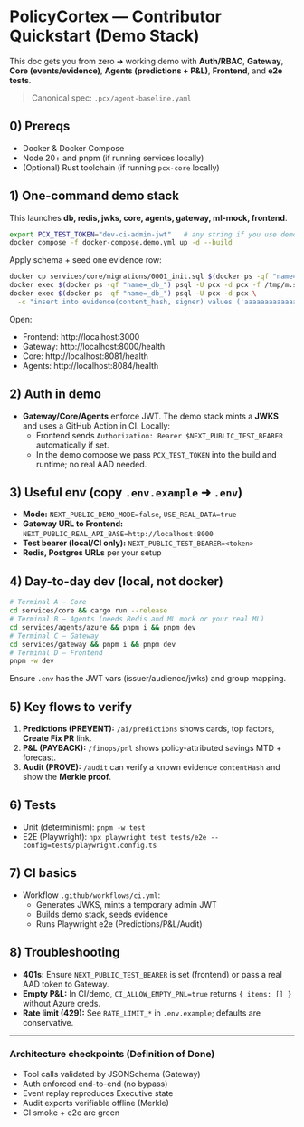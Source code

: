 # PolicyCortex — Contributor Quickstart (Demo Stack)

This doc gets you from zero ➜ working demo with **Auth/RBAC**, **Gateway**, **Core (events/evidence)**,
**Agents (predictions + P&L)**, **Frontend**, and **e2e tests**.

> Canonical spec: `.pcx/agent-baseline.yaml`

## 0) Prereqs
- Docker & Docker Compose
- Node 20+ and pnpm (if running services locally)
- (Optional) Rust toolchain (if running `pcx-core` locally)

## 1) One-command demo stack
This launches **db, redis, jwks, core, agents, gateway, ml-mock, frontend**.
```bash
export PCX_TEST_TOKEN="dev-ci-admin-jwt"   # any string if you use demo stack only
docker compose -f docker-compose.demo.yml up -d --build
```
Apply schema + seed one evidence row:
```bash
docker cp services/core/migrations/0001_init.sql $(docker ps -qf "name=_db_"):/tmp/m.sql
docker exec $(docker ps -qf "name=_db_") psql -U pcx -d pcx -f /tmp/m.sql
docker exec $(docker ps -qf "name=_db_") psql -U pcx -d pcx \
  -c "insert into evidence(content_hash, signer) values ('aaaaaaaaaaaaaaaaaaaaaaaaaaaaaaaaaaaaaaaaaaaaaaaaaaaaaaaaaaaaaaaa','dev') on conflict do nothing;"
```
Open:
- Frontend: http://localhost:3000
- Gateway:  http://localhost:8000/health
- Core:     http://localhost:8081/health
- Agents:   http://localhost:8084/health

## 2) Auth in demo
- **Gateway/Core/Agents** enforce JWT. The demo stack mints a **JWKS** and uses a GitHub Action in CI. Locally:
  - Frontend sends `Authorization: Bearer $NEXT_PUBLIC_TEST_BEARER` automatically if set.
  - In the demo compose we pass `PCX_TEST_TOKEN` into the build and runtime; no real AAD needed.

## 3) Useful env (copy `.env.example` ➜ `.env`)
- **Mode:** `NEXT_PUBLIC_DEMO_MODE=false`, `USE_REAL_DATA=true`
- **Gateway URL to Frontend:** `NEXT_PUBLIC_REAL_API_BASE=http://localhost:8000`
- **Test bearer (local/CI only):** `NEXT_PUBLIC_TEST_BEARER=<token>`
- **Redis, Postgres URLs** per your setup

## 4) Day-to-day dev (local, not docker)
```bash
# Terminal A — Core
cd services/core && cargo run --release
# Terminal B — Agents (needs Redis and ML mock or your real ML)
cd services/agents/azure && pnpm i && pnpm dev
# Terminal C — Gateway
cd services/gateway && pnpm i && pnpm dev
# Terminal D — Frontend
pnpm -w dev
```
Ensure `.env` has the JWT vars (issuer/audience/jwks) and group mapping.

## 5) Key flows to verify
1) **Predictions (PREVENT):** `/ai/predictions` shows cards, top factors, **Create Fix PR** link.
2) **P&L (PAYBACK):** `/finops/pnl` shows policy-attributed savings MTD + forecast.
3) **Audit (PROVE):** `/audit` can verify a known evidence `contentHash` and show the **Merkle proof**.

## 6) Tests
- Unit (determinism): `pnpm -w test`
- E2E (Playwright): `npx playwright test tests/e2e --config=tests/playwright.config.ts`

## 7) CI basics
- Workflow `.github/workflows/ci.yml`:
  - Generates JWKS, mints a temporary admin JWT
  - Builds demo stack, seeds evidence
  - Runs Playwright e2e (Predictions/P&L/Audit)

## 8) Troubleshooting
- **401s:** Ensure `NEXT_PUBLIC_TEST_BEARER` is set (frontend) or pass a real AAD token to Gateway.
- **Empty P&L:** In CI/demo, `CI_ALLOW_EMPTY_PNL=true` returns `{ items: [] }` without Azure creds.
- **Rate limit (429):** See `RATE_LIMIT_*` in `.env.example`; defaults are conservative.

---
### Architecture checkpoints (Definition of Done)
- Tool calls validated by JSONSchema (Gateway)
- Auth enforced end-to-end (no bypass)
- Event replay reproduces Executive state
- Audit exports verifiable offline (Merkle)
- CI smoke + e2e are green